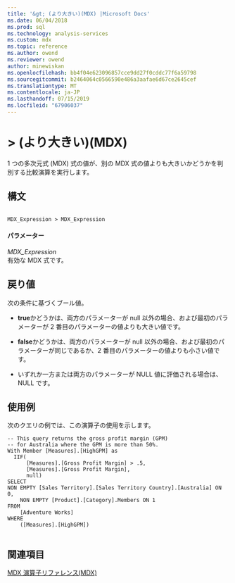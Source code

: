 ```yaml
---
title: '&gt; (より大きい)(MDX) |Microsoft Docs'
ms.date: 06/04/2018
ms.prod: sql
ms.technology: analysis-services
ms.custom: mdx
ms.topic: reference
ms.author: owend
ms.reviewer: owend
author: minewiskan
ms.openlocfilehash: bb4f04e623096857cce9dd27f0cddc77f6a59798
ms.sourcegitcommit: b2464064c0566590e486a3aafae6d67ce2645cef
ms.translationtype: MT
ms.contentlocale: ja-JP
ms.lasthandoff: 07/15/2019
ms.locfileid: "67906037"
---
```

# <a name="gt-greater-than-mdx"></a>&gt; (より大きい)(MDX)


  1 つの多次元式 (MDX) 式の値が、別の MDX 式の値よりも大きいかどうかを判別する比較演算を実行します。  
  
## <a name="syntax"></a>構文  
  
```  
  
MDX_Expression > MDX_Expression  
```  
  
#### <a name="parameters"></a>パラメーター  
 *MDX_Expression*  
 有効な MDX 式です。  
  
## <a name="return-value"></a>戻り値  
 次の条件に基づくブール値。  
  
-   **true**かどうかは、両方のパラメーターが null 以外の場合、および最初のパラメーターが 2 番目のパラメーターの値よりも大きい値です。  
  
-   **false**かどうかは、両方のパラメーターが null 以外の場合、および最初のパラメーターが同じであるか、2 番目のパラメーターの値よりも小さい値です。  
  
-   いずれか一方または両方のパラメーターが NULL 値に評価される場合は、NULL です。  
  
## <a name="examples"></a>使用例  
 次のクエリの例では、この演算子の使用を示します。  
  
```  
-- This query returns the gross profit margin (GPM)  
-- for Australia where the GPM is more than 50%.  
With Member [Measures].[HighGPM] as  
  IIF(  
      [Measures].[Gross Profit Margin] > .5,  
      [Measures].[Gross Profit Margin],  
      null)  
SELECT   
NON EMPTY [Sales Territory].[Sales Territory Country].[Australia] ON 0,  
    NON EMPTY [Product].[Category].Members ON 1  
FROM  
    [Adventure Works]  
WHERE  
    ([Measures].[HighGPM])  
  
```  
  
## <a name="see-also"></a>関連項目  
 [MDX 演算子リファレンス&#40;MDX&#41;](../mdx/mdx-operator-reference-mdx.md)  
  
  
